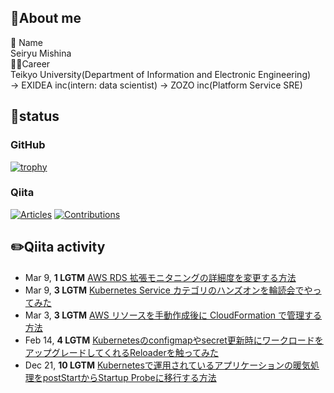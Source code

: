 ## 👏About me
👦 Name<br>
Seiryu Mishina<br>
👨‍🏫Career<br>
Teikyo University(Department of Information and Electronic Engineering) <br> → EXIDEA inc(intern: data scientist) → ZOZO inc(Platform Service SRE)

## 🌟status
### GitHub
[![trophy](https://github-profile-trophy.vercel.app/?username=S-mishina&margin-w=15&margin-h=15&theme=onedark&title=Commit,PullRequest,Issue,Repository)](https://github.com/ryo-ma/github-profile-trophy)
### Qiita
[![Articles](https://badgen.org/img/qiita/asmg07/articles?style=for-the-badge)](https://qiita.com/asmg07)
[![Contributions](https://badgen.org/img/qiita/asmg07/contributions?style=for-the-badge)](https://qiita.com/asmg07)
## ✏️Qiita activity
<!-- profile updater begin: qiita -->
- Mar 9, **1 LGTM** [AWS RDS 拡張モニタニングの詳細度を変更する方法](https://qiita.com/asmg07/items/4486d1f698e78eb1b082)
- Mar 9, **3 LGTM** [Kubernetes Service カテゴリのハンズオンを輪読会でやってみた](https://qiita.com/asmg07/items/dcf244e1fbf26d8788ab)
- Mar 3, **3 LGTM** [AWS リソースを手動作成後に CloudFormation で管理する方法](https://qiita.com/asmg07/items/51f7e4f77653d57eae79)
- Feb 14, **4 LGTM** [Kubernetesのconfigmapやsecret更新時にワークロードをアップグレードしてくれるReloaderを触ってみた](https://qiita.com/asmg07/items/b8e699bc30e5c16b2022)
- Dec 21, **10 LGTM** [Kubernetesで運用されているアプリケーションの暖気処理をpostStartからStartup Probeに移行する方法](https://qiita.com/asmg07/items/2313fab550898577253f)
<!-- profile updater end: qiita -->
